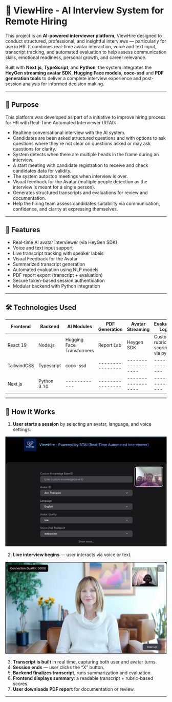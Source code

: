 # 🧠 ViewHire - AI Interview System for Remote Hiring

This project is an **AI-powered interviewer platform**, ViewHire designed to conduct structured, professional, and insightful interviews — particularly for use in HR. It combines real-time avatar interaction, voice and text input, transcript tracking, and automated evaluation to help assess communication skills, emotional readiness, personal growth, and career relevance.

Built with **Next.js**, **TypeScript**, and **Python**, the system integrates the **HeyGen streaming avatar SDK**, **Hugging Face models**, **coco-ssd** and **PDF generation tools** to deliver a complete interview experience and post-session analysis for informed decision making.

---

## 🎯 Purpose

This platform was developed as part of a initiative to improve hiring process for HR with Real-Time Automated Interviewer (RTAI):

- Realtime conversational interview with the AI system.
- Candidates are been asked structured questions and with options to ask questions where they're not clear on questions asked or may ask questions for clarity.
- System detects when there are multiple heads in the frame during an interview.
- A start meeting with candidate registration to receive and check candidates data for validity.
- The system autostop meetings when interview is over.
- Visual feedback for the Avatar (multiple people detection as the interview is meant for a single person).
- Generates structured transcripts and evaluations for review and documentation.
- Help the hiring team assess candidates suitability via communication, confidence, and clarity at expressing themselves.

---

## 🚀 Features

- Real-time AI avatar interviewer (via HeyGen SDK)
- Voice and text input support
- Live transcript tracking with speaker labels
- Visual Feedback for the Avatar
- Summarized transcript generation
- Automated evaluation using NLP models
- PDF report export (transcript + evaluation)
- Secure token-based session authentication
- Modular backend with Python integration

---

## 🛠️ Technologies Used
| Frontend | Backend | AI Modules | PDF Generation | Avatar Streaming | Evaluation Logic|
|----------|---------|------------|----------------|------------------|-----------------|
| React 19 | Node.js | Hugging Face Transformers| Report Lab| Heygen SDK| Custom rubric scoring via python|
| TailwindCSS | Typescript|coco-ssd|----------------|------------------|-----------------|
| Next.js | Python 3.10 |------------|----------------|------------------|-----------------|


---

## 🧪 How It Works

1. **User starts a session** by selecting an avatar, language, and voice settings.

![Interview Interface](https://github.com/Joshluk3328j/Ai-interview/blob/main/public/demo2.png?raw=true)

2. **Live interview begins** — user interacts via voice or text.

![Interview Interface](https://github.com/Joshluk3328j/Ai-interview/blob/main/public/demo.png?raw=true)

3. **Transcript is built** in real time, capturing both user and avatar turns.
4. **Session ends** — user clicks the “X” button.
5. **Backend finalizes transcript**, runs summarization and evaluation.
6. **Frontend displays summary**: a readable transcript + rubric-based scores.
7. **User downloads PDF report** for documentation or review.

---









